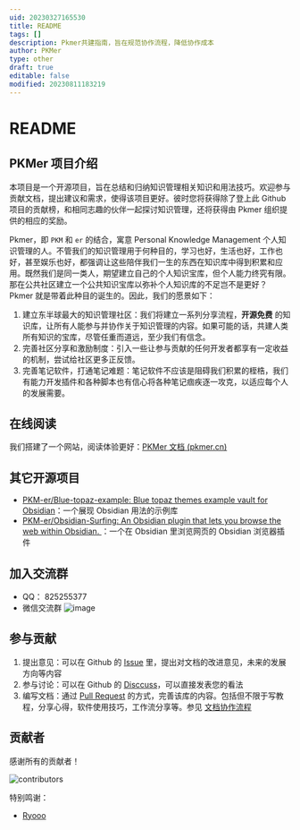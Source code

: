 ```yaml
---
uid: 20230327165530
title: README
tags: []
description: Pkmer共建指南，旨在规范协作流程，降低协作成本
author: PKMer
type: other
draft: true
editable: false
modified: 20230811183219
---
```


# README

## PKMer 项目介绍

本项目是一个开源项目，旨在总结和归纳知识管理相关知识和用法技巧。欢迎参与贡献文档，提出建议和需求，使得该项目更好。彼时您将获得除了登上此 Github 项目的贡献榜，和相同志趣的伙伴一起探讨知识管理，还将获得由 Pkmer 组织提供的相应的奖励。

Pkmer，即 `PKM` 和 `er` 的结合，寓意 Personal Knowledge Management 个人知识管理的人。不管我们的知识管理用于何种目的，学习也好，生活也好，工作也好，甚至娱乐也好，都强调让这些陪伴我们一生的东西在知识库中得到积累和应用。既然我们是同一类人，期望建立自己的个人知识宝库，但个人能力终究有限。那在公共社区建立一个公共知识宝库以弥补个人知识库的不足岂不是更好？Pkmer 就是带着此种目的诞生的。因此，我们的愿景如下：

1. 建立东半球最大的知识管理社区：我们将建立一系列分享流程，**开源免费** 的知识库，让所有人能参与并协作关于知识管理的内容。如果可能的话，共建人类所有知识的宝库，尽管任重而道远，至少我们有信念。
2. 完善社区分享和激励制度：引入一些让参与贡献的任何开发者都享有一定收益的机制，尝试给社区更多正反馈。
3. 完善笔记软件，打通笔记难题：笔记软件不应该是阻碍我们积累的桎梏，我们有能力开发插件和各种脚本也有信心将各种笔记痼疾逐一攻克，以适应每个人的发展需要。

## 在线阅读

我们搭建了一个网站，阅读体验更好：[PKMer 文档 (pkmer.cn)](https://pkmer.cn/page/1/)

## 其它开源项目

- [PKM-er/Blue-topaz-example: Blue topaz themes example vault for Obsidian](https://github.com/PKM-er/Blue-topaz-example)：一个展现 Obsidian 用法的示例库
- [PKM-er/Obsidian-Surfing: An Obsidian plugin that lets you browse the web within Obsidian. ](https://github.com/PKM-er/Obsidian-Surfing)：一个在 Obsidian 里浏览网页的 Obsidian 浏览器插件

## 加入交流群

- QQ： 825255377
- 微信交流群
  ![image](https://github.com/PKM-er/Pkmer-Docs/assets/42957010/6d2be9bb-362e-4867-97e3-4188050dff20)

## 参与贡献

1. 提出意见：可以在 Github 的 [Issue](https://github.com/PKM-er/Pkmer-Docs/issues) 里，提出对文档的改进意见，未来的发展方向等内容
2. 参与讨论：可以在 Github 的 [Disccuss](https://github.com/PKM-er/Pkmer-Docs/discussions)，可以直接发表您的看法
3. 编写文档：通过 [Pull Request](https://github.com/PKM-er/Pkmer-Docs/pulls) 的方式，完善该库的内容。包括但不限于写教程，分享心得，软件使用技巧，工作流分享等。参见 [文档协作流程](00-关于/协作者指南/协作者指南.md)

## 贡献者

感谢所有的贡献者！

![contributors](https://contrib.rocks/image?repo=PKM-er/Pkmer-Docs)

特别鸣谢：

- [Ryooo](https://www.zhihu.com/people/rao-yao-47-68)
